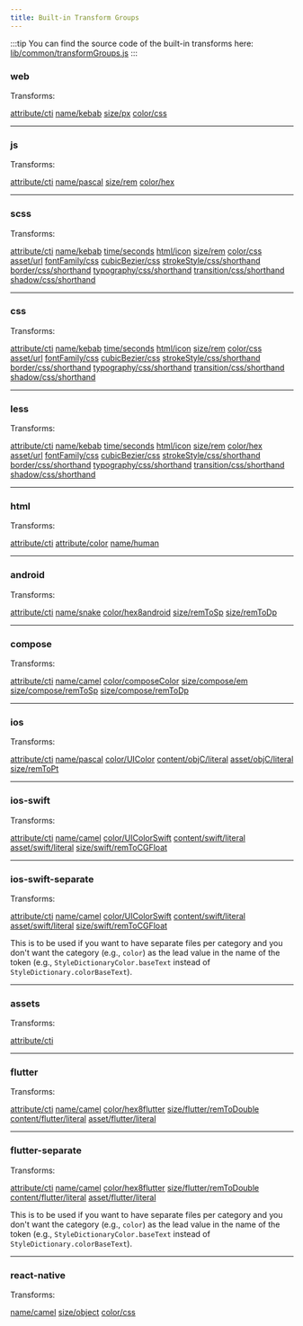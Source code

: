 ```yaml
---
title: Built-in Transform Groups
---
```


:::tip
You can find the source code of the built-in transforms here:
[lib/common/transformGroups.js](https://github.com/amzn/style-dictionary/blob/main/lib/common/transformGroups.js)
:::

### web

Transforms:

[attribute/cti](/reference/hooks/transforms/predefined#attributecti)
[name/kebab](/reference/hooks/transforms/predefined#namekebab)
[size/px](/reference/hooks/transforms/predefined#sizepx)
[color/css](/reference/hooks/transforms/predefined#colorcss)

---

### js

Transforms:

[attribute/cti](/reference/hooks/transforms/predefined#attributecti)
[name/pascal](/reference/hooks/transforms/predefined#namepascal)
[size/rem](/reference/hooks/transforms/predefined#sizerem)
[color/hex](/reference/hooks/transforms/predefined#colorhex8)

---

### scss

Transforms:

[attribute/cti](/reference/hooks/transforms/predefined#attributecti)
[name/kebab](/reference/hooks/transforms/predefined#namekebab)
[time/seconds](/reference/hooks/transforms/predefined#timeseconds)
[html/icon](/reference/hooks/transforms/predefined#htmlicon)
[size/rem](/reference/hooks/transforms/predefined#sizerem)
[color/css](/reference/hooks/transforms/predefined#colorcss)
[asset/url](/reference/hooks/transforms/predefined#asseturl)
[fontFamily/css](/reference/hooks/transforms/predefined#fontfamilycss)
[cubicBezier/css](/reference/hooks/transforms/predefined#cubicbeziercss)
[strokeStyle/css/shorthand](/reference/hooks/transforms/predefined#strokestylecssshorthand)
[border/css/shorthand](/reference/hooks/transforms/predefined#bordercssshorthand)
[typography/css/shorthand](/reference/hooks/transforms/predefined#typographycssshorthand)
[transition/css/shorthand](/reference/hooks/transforms/predefined#transitioncssshorthand)
[shadow/css/shorthand](/reference/hooks/transforms/predefined#shadowcssshorthand)

---

### css

Transforms:

[attribute/cti](/reference/hooks/transforms/predefined#attributecti)
[name/kebab](/reference/hooks/transforms/predefined#namekebab)
[time/seconds](/reference/hooks/transforms/predefined#timeseconds)
[html/icon](/reference/hooks/transforms/predefined#htmlicon)
[size/rem](/reference/hooks/transforms/predefined#sizerem)
[color/css](/reference/hooks/transforms/predefined#colorcss)
[asset/url](/reference/hooks/transforms/predefined#asseturl)
[fontFamily/css](/reference/hooks/transforms/predefined#fontfamilycss)
[cubicBezier/css](/reference/hooks/transforms/predefined#cubicbeziercss)
[strokeStyle/css/shorthand](/reference/hooks/transforms/predefined#strokestylecssshorthand)
[border/css/shorthand](/reference/hooks/transforms/predefined#bordercssshorthand)
[typography/css/shorthand](/reference/hooks/transforms/predefined#typographycssshorthand)
[transition/css/shorthand](/reference/hooks/transforms/predefined#transitioncssshorthand)
[shadow/css/shorthand](/reference/hooks/transforms/predefined#shadowcssshorthand)

---

### less

Transforms:

[attribute/cti](/reference/hooks/transforms/predefined#attributecti)
[name/kebab](/reference/hooks/transforms/predefined#namekebab)
[time/seconds](/reference/hooks/transforms/predefined#timeseconds)
[html/icon](/reference/hooks/transforms/predefined#htmlicon)
[size/rem](/reference/hooks/transforms/predefined#sizerem)
[color/hex](/reference/hooks/transforms/predefined#colorhex)
[asset/url](/reference/hooks/transforms/predefined#asseturl)
[fontFamily/css](/reference/hooks/transforms/predefined#fontfamilycss)
[cubicBezier/css](/reference/hooks/transforms/predefined#cubicbeziercss)
[strokeStyle/css/shorthand](/reference/hooks/transforms/predefined#strokestylecssshorthand)
[border/css/shorthand](/reference/hooks/transforms/predefined#bordercssshorthand)
[typography/css/shorthand](/reference/hooks/transforms/predefined#typographycssshorthand)
[transition/css/shorthand](/reference/hooks/transforms/predefined#transitioncssshorthand)
[shadow/css/shorthand](/reference/hooks/transforms/predefined#shadowcssshorthand)

---

### html

Transforms:

[attribute/cti](/reference/hooks/transforms/predefined#attributecti)
[attribute/color](/reference/hooks/transforms/predefined#attributecolor)
[name/human](/reference/hooks/transforms/predefined#namehuman)

---

### android

Transforms:

[attribute/cti](/reference/hooks/transforms/predefined#attributecti)
[name/snake](/reference/hooks/transforms/predefined#namesnake)
[color/hex8android](/reference/hooks/transforms/predefined#colorhex8android)
[size/remToSp](/reference/hooks/transforms/predefined#sizeremtosp)
[size/remToDp](/reference/hooks/transforms/predefined#sizeremtodp)

---

### compose

Transforms:

[attribute/cti](/reference/hooks/transforms/predefined#attributecti)
[name/camel](/reference/hooks/transforms/predefined#namecamel)
[color/composeColor](/reference/hooks/transforms/predefined#colorcomposecolor)
[size/compose/em](/reference/hooks/transforms/predefined#sizecomposeem)
[size/compose/remToSp](/reference/hooks/transforms/predefined#sizecomposeremtosp)
[size/compose/remToDp](/reference/hooks/transforms/predefined#sizecomposeremtodp)

---

### ios

Transforms:

[attribute/cti](/reference/hooks/transforms/predefined#attributecti)
[name/pascal](/reference/hooks/transforms/predefined#namepascal)
[color/UIColor](/reference/hooks/transforms/predefined#coloruicolor)
[content/objC/literal](/reference/hooks/transforms/predefined#contentobjcliteral)
[asset/objC/literal](/reference/hooks/transforms/predefined#assetobjcliteral)
[size/remToPt](/reference/hooks/transforms/predefined#sizeremtopt)

---

### ios-swift

Transforms:

[attribute/cti](/reference/hooks/transforms/predefined#attributecti)
[name/camel](/reference/hooks/transforms/predefined#namecamel)
[color/UIColorSwift](/reference/hooks/transforms/predefined#coloruicolorswift)
[content/swift/literal](/reference/hooks/transforms/predefined#contentswiftliteral)
[asset/swift/literal](/reference/hooks/transforms/predefined#assetswiftliteral)
[size/swift/remToCGFloat](/reference/hooks/transforms/predefined#sizeswiftremtocgfloat)

---

### ios-swift-separate

Transforms:

[attribute/cti](/reference/hooks/transforms/predefined#attributecti)
[name/camel](/reference/hooks/transforms/predefined#namecamel)
[color/UIColorSwift](/reference/hooks/transforms/predefined#coloruicolorswift)
[content/swift/literal](/reference/hooks/transforms/predefined#contentswiftliteral)
[asset/swift/literal](/reference/hooks/transforms/predefined#assetswiftliteral)
[size/swift/remToCGFloat](/reference/hooks/transforms/predefined#sizeswiftremtocgfloat)

This is to be used if you want to have separate files per category and you don't want the category (e.g., `color`) as the lead value in the name of the token (e.g., `StyleDictionaryColor.baseText` instead of `StyleDictionary.colorBaseText`).

---

### assets

Transforms:

[attribute/cti](/reference/hooks/transforms/predefined#attributecti)

---

### flutter

Transforms:

[attribute/cti](/reference/hooks/transforms/predefined#attributecti)
[name/camel](/reference/hooks/transforms/predefined#namecamel)
[color/hex8flutter](/reference/hooks/transforms/predefined#colorhex8flutter)
[size/flutter/remToDouble](/reference/hooks/transforms/predefined#sizeflutterremtodouble)
[content/flutter/literal](/reference/hooks/transforms/predefined#contentflutterliteral)
[asset/flutter/literal](/reference/hooks/transforms/predefined#assetflutterliteral)

---

### flutter-separate

Transforms:

[attribute/cti](/reference/hooks/transforms/predefined#attributecti)
[name/camel](/reference/hooks/transforms/predefined#namecamel)
[color/hex8flutter](/reference/hooks/transforms/predefined#colorhex8flutter)
[size/flutter/remToDouble](/reference/hooks/transforms/predefined#sizeflutterremtodouble)
[content/flutter/literal](/reference/hooks/transforms/predefined#contentflutterliteral)
[asset/flutter/literal](/reference/hooks/transforms/predefined#assetflutterliteral)

This is to be used if you want to have separate files per category and you don't want the category (e.g., `color`) as the lead value in the name of the token (e.g., `StyleDictionaryColor.baseText` instead of `StyleDictionary.colorBaseText`).

---

### react-native

Transforms:

[name/camel](/reference/hooks/transforms/predefined#namecamel)
[size/object](/reference/hooks/transforms/predefined#sizeobject)
[color/css](/reference/hooks/transforms/predefined#colorcss)

